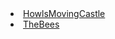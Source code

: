 <li><a href="HowlsMovingCastle/xhtml/Contents.html">HowlsMovingCastle</a></li>
<li><a href="TheBees/text/">TheBees</a></li>
